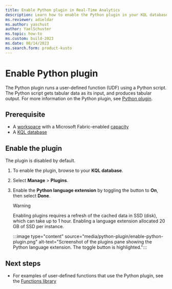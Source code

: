 ```yaml
---
title: Enable Python plugin in Real-Time Analytics
description: Learn how to enable the Python plugin in your KQL database.
ms.reviewer: adieldar
ms.author: yaschust
author: YaelSchuster
ms.topic: how-to
ms.custom: build-2023
ms.date: 08/14/2023
ms.search.form: product-kusto
---
```


# Enable Python plugin

The Python plugin runs a user-defined function (UDF) using a Python script. The Python script gets tabular data as its input, and produces tabular output. For more information on the Python plugin, see [Python plugin](/azure/data-explorer/kusto/query/pythonplugin?context=%2Ffabric%2Fcontext%2Fcontext-rta&pivots=fabric).

## Prerequisite

* A [workspace](../get-started/create-workspaces.md) with a Microsoft Fabric-enabled [capacity](../enterprise/licenses.md#capacity)
* A [KQL database](create-database.md)

## Enable the plugin

The plugin is disabled by default.

1. To enable the plugin, browse to your **KQL database**.
1. Select **Manage** > **Plugins**.
1. Enable the **Python language extension** by toggling the button to **On**, then select **Done**.

    > [!WARNING]
    > Enabling plugins requires a refresh of the cached data in SSD (disk), which can take up to 1 hour. Enabling a language extension allocated 20 GB of SSD per instance.

    :::image type="content" source="media/python-plugin/enable-python-plugin.png" alt-text="Screenshot of the plugins pane showing the Python language extension. The toggle button is highlighted.":::

## Next steps

* For examples of user-defined functions that use the Python plugin, see the [Functions library](/azure/data-explorer/kusto/functions-library/functions-library?context=%2Ffabric%2Fcontext%2Fcontext-rta&pivots=fabric)
